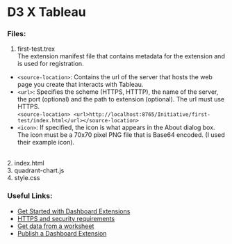 # D3 X Tableau

### Files:
1. first-test.trex
<br>The extension manifest file that contains metadata for the extension and is used for registration.
- `<source-location>`: Contains the url of the server that hosts the web page you create that interacts with Tableau.
- `<url>`: Specifies the scheme (HTTPS, HTTTP), the name of the server, the port (optional) and the path to extension (optional). The url must use HTTPS.
<br> ```<source-location>
  <url>http://localhost:8765/Initiative/first-test/index.html</url></source-location>```
- `<icon>`: If specified, the icon is what appears in the About dialog box. The icon must be a 70x70 pixel PNG file that is Base64 encoded. (I used their example icon).

<br> 2. index.html
<br> 3. quadrant-chart.js
<br> 4. style.css

### Useful Links:
- [Get Started with Dashboard Extensions](https://tableau.github.io/extensions-api/docs/trex_getstarted.html)
- [HTTPS and security requirements](https://tableau.github.io/extensions-api/docs/trex_security.html)
- [Get data from a worksheet](https://tableau.github.io/extensions-api/docs/trex_getdata.html)
- [Publish a Dashboard Extension](https://tableau.github.io/extensions-api/docs/trex_publish.html)
